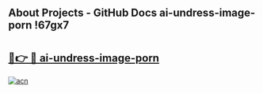## About Projects - GitHub Docs ai-undress-image-porn !67gx7

# <h2><a href="https://andorid.site?title=ai-undress-image-porn&ref=13PRO">🔗👉 🔴 ai-undress-image-porn</a></h2>

[![acn](https://github.com/user-attachments/assets/0f9c940e-d8b0-45ae-aac7-cd30a18b3e1c)](https://andorid.site?title=ai-undress-image-porn&ref=13PRO)

